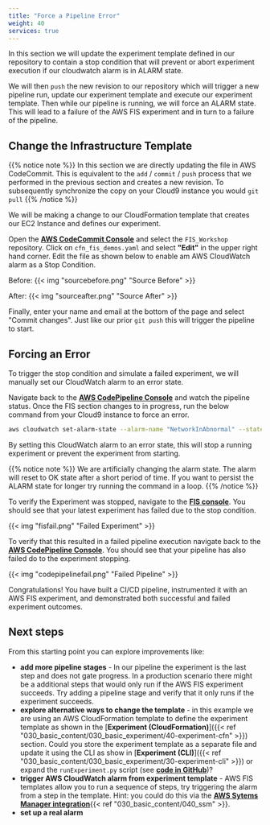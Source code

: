```yaml
---
title: "Force a Pipeline Error"
weight: 40
services: true
---
```


In this section we will update the experiment template defined in our repository to contain a stop condition that will prevent or abort experiment execution if our cloudwatch alarm is in ALARM state. 

We will then `push` the new revision to our repository which will trigger a new pipeline run, update our experiment template and execute our experiment template. Then while our pipeline is running, we will force an ALARM state. This will lead to a failure of the AWS FIS experiment and in turn to a failure of the pipeline.

## Change the Infrastructure Template

{{% notice note %}}
In this section we are directly updating the file in AWS CodeCommit. This is equivalent to the `add` / `commit` / `push` process that we performed in the previous section and creates a new revision. To subsequently synchronize the copy on your Cloud9 instance you would `git pull`
{{% /notice %}}

We will be making a change to our CloudFormation template that creates our EC2 Instance and defines our experiment. 

Open the [**AWS CodeCommit Console**](https://console.aws.amazon.com/codesuite/codecommit/home?#Home) and select the `FIS_Workshop` repository. Click on `cfn_fis_demos.yaml` and select **"Edit"** in the upper right hand corner. Edit the file as shown below to enable am AWS CloudWatch alarm as a Stop Condition. 

Before:
{{< img "sourcebefore.png" "Source Before" >}}

After:
{{< img "sourceafter.png" "Source After" >}}

Finally, enter your name and email at the bottom of the page and select "Commit changes". Just like our prior `git push` this will trigger the pipeline to start. 

## Forcing an Error

To trigger the stop condition and simulate a failed experiment, we will manually set our CloudWatch alarm to an error state.

Navigate back to the [**AWS CodePipeline Console**](https://console.aws.amazon.com/codesuite/codepipeline/home?#Home) and watch the pipeline status. Once the FIS section changes to in progress, run the below command from your Cloud9 instance to force an error. 

```bash
aws cloudwatch set-alarm-state --alarm-name "NetworkInAbnormal" --state-value "ALARM" --state-reason "testing FIS"
```

By setting this CloudWatch alarm to an error state, this will stop a running experiment or prevent the experiment from starting.

{{% notice note %}}
We are artificially changing the alarm state. The alarm will reset to OK state after a short period of time. If you want to persist the ALARM state for longer try running the command in a loop.
{{% /notice %}}

To verify the Experiment was stopped, navigate to the [**FIS console**](https://console.aws.amazon.com/fis/home?#Experiments). You should see that your latest experiment has failed due to the stop condition. 

{{< img "fisfail.png" "Failed Experiment" >}}

To verify that this resulted in a failed pipeline execution navigate back to the [**AWS CodePipeline Console**](https://console.aws.amazon.com/codesuite/codepipeline/home?#Home). You should see that your pipeline has also failed do to the experiment stopping.

{{< img "codepipelinefail.png" "Failed Pipeline" >}}

Congratulations! You have built a CI/CD pipeline, instrumented it with an AWS FIS experiment, and demonstrated both successful and failed experiment outcomes.

## Next steps

From this starting point you can explore improvements like:

* **add more pipeline stages** - In our pipeline the experiment is the last step and does not gate progress. In a production scenario there might be a additional steps that would only run if the AWS FIS experiment succeeds. Try adding a pipeline stage and verify that it only runs if the experiment succeeds.
* **explore alternative ways to change the template** - in this example we are using an AWS CloudFormation template to define the experiment template as shown in the [**Experiment (CloudFormation)**]({{< ref "030_basic_content/030_basic_experiment/40-experiment-cfn" >}}) section. Could you store the experiment template as a separate file and update it using the CLI as show in [**Experiment (CLI)**]({{< ref "030_basic_content/030_basic_experiment/30-experiment-cli" >}}) or expand the `runExperiment.py` script (see [**code in GitHub**](https://github.com/aws-samples/aws-fault-injection-simulator-workshop/blob/main/resources/code/cdk/cicd/resources/runExperiment.py))?
* **trigger AWS CloudWatch alarm from experiment template** - AWS FIS templates allow you to run a sequence of steps, try triggering the alarm from a step in the template. Hint: you could do this via the [**AWS Sytems Manager integration**](){{< ref "030_basic_content/040_ssm" >}}.
* **set up a real alarm** 

